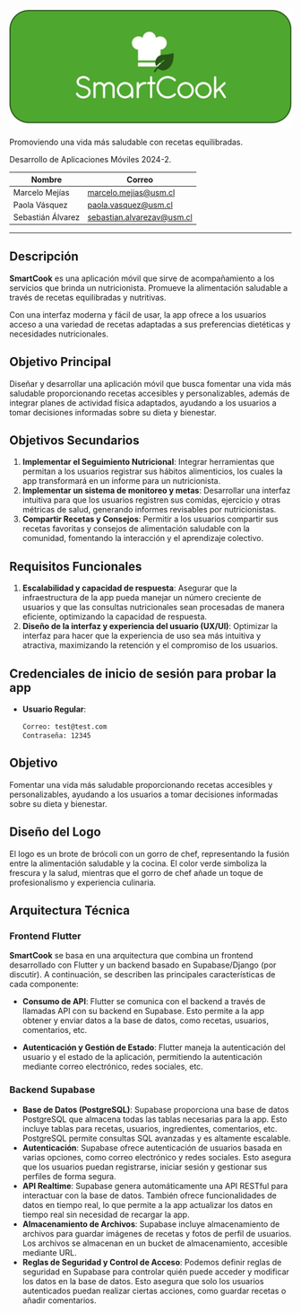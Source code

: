 ![Banner](/banner.png)

Promoviendo una vida más saludable con recetas equilibradas.

Desarrollo de Aplicaciones Móviles 2024-2.

| Nombre         | Correo                |
| -------------- | --------------------- |
| Marcelo Mejías | marcelo.mejias@usm.cl |
| Paola Vásquez  | paola.vasquez@usm.cl  |
| Sebastián Álvarez | sebastian.alvarezav@usm.cl |

---

## Descripción

**SmartCook** es una aplicación móvil que sirve de acompañamiento a los servicios que brinda un nutricionista. Promueve la alimentación saludable a través de recetas equilibradas y nutritivas.

Con una interfaz moderna y fácil de usar, la app ofrece a los usuarios acceso a una variedad de recetas adaptadas a sus preferencias dietéticas y necesidades nutricionales.

## Objetivo Principal

Diseñar y desarrollar una aplicación móvil que busca fomentar una vida más saludable proporcionando recetas accesibles y personalizables, además de integrar planes de actividad física adaptados, ayudando a los usuarios a tomar decisiones informadas sobre su dieta y bienestar.

## Objetivos Secundarios

1. **Implementar el Seguimiento Nutricional**: Integrar herramientas que permitan a los usuarios registrar sus hábitos alimenticios, los cuales la app transformará en un informe para un nutricionista.
2. **Implementar un sistema de monitoreo y metas**: Desarrollar una interfaz intuitiva para que los usuarios registren sus comidas, ejercicio y otras métricas de salud, generando informes revisables por nutricionistas.
3. **Compartir Recetas y Consejos**: Permitir a los usuarios compartir sus recetas favoritas y consejos de alimentación saludable con la comunidad, fomentando la interacción y el aprendizaje colectivo.

## Requisitos Funcionales

1. **Escalabilidad y capacidad de respuesta**: Asegurar que la infraestructura de la app pueda manejar un número creciente de usuarios y que las consultas nutricionales sean procesadas de manera eficiente, optimizando la capacidad de respuesta.
2. **Diseño de la interfaz y experiencia del usuario (UX/UI)**: Optimizar la interfaz para hacer que la experiencia de uso sea más intuitiva y atractiva, maximizando la retención y el compromiso de los usuarios.

## Credenciales de inicio de sesión para probar la app

- **Usuario Regular**:
  ```
  Correo: test@test.com
  Contraseña: 12345
  ```

## Objetivo

Fomentar una vida más saludable proporcionando recetas accesibles y personalizables, ayudando a los usuarios a tomar decisiones informadas sobre su dieta y bienestar.

## Diseño del Logo

El logo es un brote de brócoli con un gorro de chef, representando la fusión entre la alimentación saludable y la cocina. El color verde simboliza la frescura y la salud, mientras que el gorro de chef añade un toque de profesionalismo y experiencia culinaria.

## Arquitectura Técnica

### Frontend Flutter

**SmartCook** se basa en una arquitectura que combina un frontend desarrollado con Flutter y un backend basado en Supabase/Django (por discutir). A continuación, se describen las principales características de cada componente:

- **Consumo de API**: Flutter se comunica con el backend a través de llamadas API con su backend en Supabase. Esto permite a la app obtener y enviar datos a la base de datos, como recetas, usuarios, comentarios, etc.

- **Autenticación y Gestión de Estado**: Flutter maneja la autenticación del usuario y el estado de la aplicación, permitiendo la autenticación mediante correo electrónico, redes sociales, etc.

### Backend Supabase

- **Base de Datos (PostgreSQL)**: Supabase proporciona una base de datos PostgreSQL que almacena todas las tablas necesarias para la app. Esto incluye tablas para recetas, usuarios, ingredientes, comentarios, etc. PostgreSQL permite consultas SQL avanzadas y es altamente escalable.
- **Autenticación**: Supabase ofrece autenticación de usuarios basada en varias opciones, como correo electrónico y redes sociales. Esto asegura que los usuarios puedan registrarse, iniciar sesión y gestionar sus perfiles de forma segura.
- **API Realtime**: Supabase genera automáticamente una API RESTful para interactuar con la base de datos. También ofrece funcionalidades de datos en tiempo real, lo que permite a la app actualizar los datos en tiempo real sin necesidad de recargar la app.
- **Almacenamiento de Archivos**: Supabase incluye almacenamiento de archivos para guardar imágenes de recetas y fotos de perfil de usuarios. Los archivos se almacenan en un bucket de almacenamiento, accesible mediante URL.
- **Reglas de Seguridad y Control de Acceso**: Podemos definir reglas de seguridad en Supabase para controlar quién puede acceder y modificar los datos en la base de datos. Esto asegura que solo los usuarios autenticados puedan realizar ciertas acciones, como guardar recetas o añadir comentarios.
